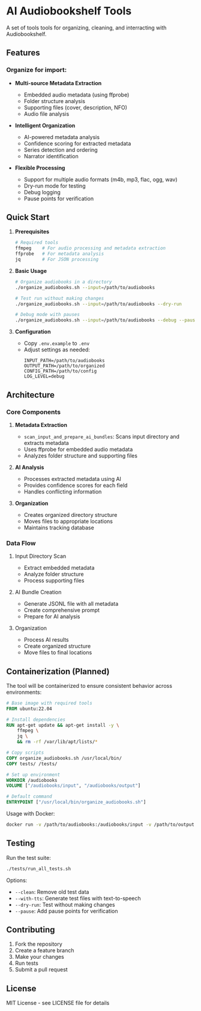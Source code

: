 # AI Audiobookshelf Tools

A set of tools tools for organizing, cleaning, and interracting with Audiobookshelf.

## Features

### Organize for import:

- **Multi-source Metadata Extraction**
  - Embedded audio metadata (using ffprobe)
  - Folder structure analysis
  - Supporting files (cover, description, NFO)
  - Audio file analysis

- **Intelligent Organization**
  - AI-powered metadata analysis
  - Confidence scoring for extracted metadata
  - Series detection and ordering
  - Narrator identification

- **Flexible Processing**
  - Support for multiple audio formats (m4b, mp3, flac, ogg, wav)
  - Dry-run mode for testing
  - Debug logging
  - Pause points for verification

## Quick Start

1. **Prerequisites**
   ```bash
   # Required tools
   ffmpeg    # For audio processing and metadata extraction
   ffprobe   # For metadata analysis
   jq        # For JSON processing
   ```

2. **Basic Usage**
   ```bash
   # Organize audiobooks in a directory
   ./organize_audiobooks.sh --input=/path/to/audiobooks

   # Test run without making changes
   ./organize_audiobooks.sh --input=/path/to/audiobooks --dry-run

   # Debug mode with pauses
   ./organize_audiobooks.sh --input=/path/to/audiobooks --debug --pause
   ```

3. **Configuration**
   - Copy `.env.example` to `.env`
   - Adjust settings as needed:
     ```
     INPUT_PATH=/path/to/audiobooks
     OUTPUT_PATH=/path/to/organized
     CONFIG_PATH=/path/to/config
     LOG_LEVEL=debug
     ```

## Architecture

### Core Components

1. **Metadata Extraction**
   - `scan_input_and_prepare_ai_bundles`: Scans input directory and extracts metadata
   - Uses ffprobe for embedded audio metadata
   - Analyzes folder structure and supporting files

2. **AI Analysis**
   - Processes extracted metadata using AI
   - Provides confidence scores for each field
   - Handles conflicting information

3. **Organization**
   - Creates organized directory structure
   - Moves files to appropriate locations
   - Maintains tracking database

### Data Flow

1. Input Directory Scan
   - Extract embedded metadata
   - Analyze folder structure
   - Process supporting files

2. AI Bundle Creation
   - Generate JSONL file with all metadata
   - Create comprehensive prompt
   - Prepare for AI analysis

3. Organization
   - Process AI results
   - Create organized structure
   - Move files to final locations

## Containerization (Planned)

The tool will be containerized to ensure consistent behavior across environments:

```dockerfile
# Base image with required tools
FROM ubuntu:22.04

# Install dependencies
RUN apt-get update && apt-get install -y \
    ffmpeg \
    jq \
    && rm -rf /var/lib/apt/lists/*

# Copy scripts
COPY organize_audiobooks.sh /usr/local/bin/
COPY tests/ /tests/

# Set up environment
WORKDIR /audiobooks
VOLUME ["/audiobooks/input", "/audiobooks/output"]

# Default command
ENTRYPOINT ["/usr/local/bin/organize_audiobooks.sh"]
```

Usage with Docker:
```bash
docker run -v /path/to/audiobooks:/audiobooks/input -v /path/to/output:/audiobooks/output audiobook-organizer
```

## Testing

Run the test suite:
```bash
./tests/run_all_tests.sh
```

Options:
- `--clean`: Remove old test data
- `--with-tts`: Generate test files with text-to-speech
- `--dry-run`: Test without making changes
- `--pause`: Add pause points for verification

## Contributing

1. Fork the repository
2. Create a feature branch
3. Make your changes
4. Run tests
5. Submit a pull request

## License

MIT License - see LICENSE file for details
